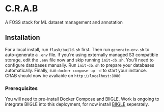# C.R.A.B
A FOSS stack for ML dataset management and annotation

## Installation

For a local install, run `flask/build.sh` first.
Then run `generate-env.sh` to auto-generate a `.env` file.
If you're using externally managed S3 compatible storage, edit the `.env` file now and skip running `init-db.sh`. You'll need to configure databases manually.
Run `init-db.sh` to prepare your databases automatically.
Finally, run `docker compose up -d` to start your instance.
CRAB should now be avaliable on `http://localhost:8080`

### Prerequisites

You will need to pre-install Docker Compose and BIIGLE. Work is ongoing to integrate BIIGLE into this deployment, for now install [BIIGLE](https://biigle-admin-documentation.readthedocs.io/installation/) seperately.

